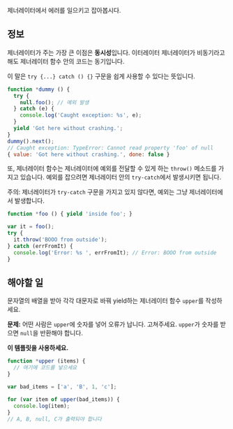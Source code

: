 제너레이터에서 에러를 일으키고 잡아봅시다.

## 정보
제너레이터가 주는 가장 큰 이점은 **동시성**입니다. 이터레이터 제너레이터가
비동기라고 해도 제너레이터 함수 안의 코드는 동기입니다.

이 말은 `try {...} catch () {}` 구문을 쉽게 사용할 수 있다는 뜻입니다.

```js
function *dummy () {
  try {
    null.foo(); // 예외 발생
  } catch (e) {
    console.log('Caught exception: %s', e);
  }
  yield 'Got here without crashing.';
}
dummy().next();
// Caught exception: TypeError: Cannot read property 'foo' of null
{ value: 'Got here without crashing.', done: false }
```

또, 제너레이터 함수는 제너레이터에 예외를 전달할 수 있게 하는 `throw()` 메소드를
가지고 있습니다. 예외를 잡으려면 제너레이터 안의 `try-catch`에서 발생시키면
됩니다.

주의: 제너레이터가 `try-catch` 구문을 가지고 있지 않다면, 예외는 그냥
제너레이터에서 발생합니다.

```js
function *foo () { yield 'inside foo'; }

var it = foo();
try {
  it.throw('BOOO from outside');
} catch (errFromIt) {
  console.log('Error: %s ', errFromIt); // Error: BOOO from outside
}
```

## 해야할 일
문자열의 배열을 받아 각각 대문자로 바꿔 yield하는 제너레이터 함수 `upper`를
작성하세요.

**문제:** 어떤 사람은 `upper`에 숫자를 넣어 오류가 납니다.
고쳐주세요. `upper`가 숫자를 받으면 `null`을 반환해야 합니다.

**이 템플릿을 사용하세요.**

```js
function *upper (items) {
  // 여기에 코드를 넣으세요
}

var bad_items = ['a', 'B', 1, 'c'];

for (var item of upper(bad_items)) {
  console.log(item);
}
// A, B, null, C가 출력되야 합니다
```

